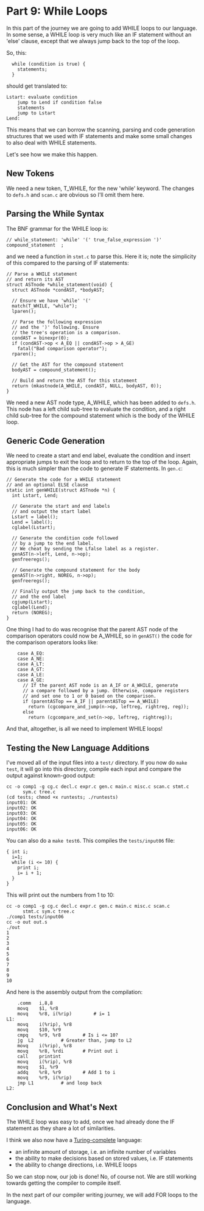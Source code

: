 # Part 9: While Loops

In this part of the journey we are going to add WHILE loops to our
language. In some sense, a WHILE loop is very much like an IF statement
without an 'else' clause, except that we always jump back to the top
of the loop.

So, this:

```
  while (condition is true) {
    statements;
  }
```

should get translated to:

```
Lstart: evaluate condition
	jump to Lend if condition false
	statements
	jump to Lstart
Lend:
```

This means that we can borrow the scanning, parsing and code generation
structures that we used with IF statements and make some small changes
to also deal with WHILE statements.

Let's see how we make this happen.

## New Tokens

We need a new token, T_WHILE, for the new 'while' keyword. The changes
to `defs.h` and `scan.c` are obvious so I'll omit them here.

## Parsing the While Syntax

The BNF grammar for the WHILE loop is:

```
// while_statement: 'while' '(' true_false_expression ')' compound_statement  ;
```

and we need a function in `stmt.c` to parse this. Here it is; note the
simplicity of this compared to the parsing of IF statements:

```
// Parse a WHILE statement
// and return its AST
struct ASTnode *while_statement(void) {
  struct ASTnode *condAST, *bodyAST;

  // Ensure we have 'while' '('
  match(T_WHILE, "while");
  lparen();

  // Parse the following expression
  // and the ')' following. Ensure
  // the tree's operation is a comparison.
  condAST = binexpr(0);
  if (condAST->op < A_EQ || condAST->op > A_GE)
    fatal("Bad comparison operator");
  rparen();

  // Get the AST for the compound statement
  bodyAST = compound_statement();

  // Build and return the AST for this statement
  return (mkastnode(A_WHILE, condAST, NULL, bodyAST, 0));
}
```

We need a new AST node type, A_WHILE, which has been added to `defs.h`.
This node has a left child sub-tree to evaluate the condition, and a
right child sub-tree for the compound statement which is the body of the
WHILE loop.

## Generic Code Generation

We need to create a start and end label, evaluate the condition and
insert appropriate jumps to exit the loop and to return to the top of the
loop. Again, this is much simpler than the code to generate IF statements.
In `gen.c`:

```
// Generate the code for a WHILE statement
// and an optional ELSE clause
static int genWHILE(struct ASTnode *n) {
  int Lstart, Lend;

  // Generate the start and end labels
  // and output the start label
  Lstart = label();
  Lend = label();
  cglabel(Lstart);

  // Generate the condition code followed
  // by a jump to the end label.
  // We cheat by sending the Lfalse label as a register.
  genAST(n->left, Lend, n->op);
  genfreeregs();

  // Generate the compound statement for the body
  genAST(n->right, NOREG, n->op);
  genfreeregs();

  // Finally output the jump back to the condition,
  // and the end label
  cgjump(Lstart);
  cglabel(Lend);
  return (NOREG);
}
```

One thing I had to do was recognise that the parent AST node
of the comparison operators could now be A_WHILE, so in `genAST()`
the code for the comparison operators looks like:

```
    case A_EQ:
    case A_NE:
    case A_LT:
    case A_GT:
    case A_LE:
    case A_GE:
      // If the parent AST node is an A_IF or A_WHILE, generate 
      // a compare followed by a jump. Otherwise, compare registers 
      // and set one to 1 or 0 based on the comparison.
      if (parentASTop == A_IF || parentASTop == A_WHILE)
        return (cgcompare_and_jump(n->op, leftreg, rightreg, reg));
      else
        return (cgcompare_and_set(n->op, leftreg, rightreg));
```

And that, altogether, is all we need to implement WHILE loops!

## Testing the New Language Additions

I've moved all of the input files into a `test/` directory. If you now
do `make test`, it will go into this directory, compile each input
and compare the output against known-good output:

```
cc -o comp1 -g cg.c decl.c expr.c gen.c main.c misc.c scan.c stmt.c
      sym.c tree.c
(cd tests; chmod +x runtests; ./runtests)
input01: OK
input02: OK
input03: OK
input04: OK
input05: OK
input06: OK
```

You can also do a `make test6`. This compiles the `tests/input06` file:

```
{ int i;
  i=1;
  while (i <= 10) {
    print i;
    i= i + 1;
  }
}
```

This will print out the numbers from 1 to 10:

```
cc -o comp1 -g cg.c decl.c expr.c gen.c main.c misc.c scan.c
      stmt.c sym.c tree.c
./comp1 tests/input06
cc -o out out.s
./out
1
2
3
4
5
6
7
8
9
10
```

And here is the assembly output from the compilation:

```
	.comm	i,8,8
	movq	$1, %r8
	movq	%r8, i(%rip)		# i= 1
L1:
	movq	i(%rip), %r8
	movq	$10, %r9
	cmpq	%r9, %r8		# Is i <= 10?
	jg	L2			# Greater than, jump to L2
	movq	i(%rip), %r8
	movq	%r8, %rdi		# Print out i
	call	printint
	movq	i(%rip), %r8
	movq	$1, %r9
	addq	%r8, %r9		# Add 1 to i
	movq	%r9, i(%rip)
	jmp	L1			# and loop back
L2:
```


## Conclusion and What's Next

The WHILE loop was easy to add, once we had already done the IF statement
as they share a lot of similarities.

I think we also now have a
[Turing-complete](https://en.wikipedia.org/wiki/Turing_completeness)
language:

  + an infinite amount of storage, i.e. an infinite number of variables
  + the ability to make decisions based on stored values, i.e. IF statements
  + the ability to change directions, i.e. WHILE loops

So we can stop now, our job is done! No, of course not. We are still
working towards getting the compiler to compile itself.

In the next part of our compiler writing journey, we will add FOR loops
to the language.

